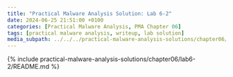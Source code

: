 ```yaml
---
title: "Practical Malware Analysis Solution: Lab 6-2"
date: 2024-06-25 21:51:00 +0100
categories: [Practical Malware Analysis, PMA Chapter 06]
tags: [practical malware analysis, writeup, lab solution]
media_subpath: ../../../practical-malware-analysis-solutions/chapter06/lab6-2
---
```


{% include practical-malware-analysis-solutions/chapter06/lab6-2/README.md %}